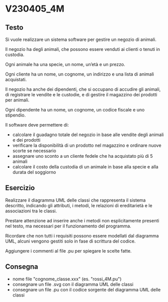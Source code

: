 # V230405_4M

## Testo
Si vuole realizzare un sistema software per gestire un negozio di animali. 

Il negozio ha degli animali, che possono essere venduti ai clienti o tenuti in custodia. 

Ogni animale ha una specie, un nome, un’età e un prezzo. 

Ogni cliente ha un nome, un cognome, un indirizzo e una lista di animali acquistati. 

Il negozio ha anche dei dipendenti, che si occupano di accudire gli animali, di registrare le vendite e le custodie, e di gestire il magazzino dei prodotti per animali. 

Ogni dipendente ha un nome, un cognome, un codice fiscale e uno stipendio.

Il software deve permettere di:
- calcolare il guadagno totale del negozio in base alle vendite degli animali e dei prodotti
- verificare la disponibilità di un prodotto nel magazzino e ordinare nuove scorte se necessario
- assegnare uno sconto a un cliente fedele che ha acquistato più di 5 animali
- calcolare il costo della custodia di un animale in base alla specie e alla durata del soggiorno

## Esercizio

Realizzare il diagramma UML delle classi che rappresenta il sistema descritto, indicando gli attributi, i metodi, le relazioni di ereditarietà e le associazioni tra le classi.

Prestare attenzione ad inserire anche i metodi non esplicitamente presenti nel testo, ma necessari per il funzionamento del programma.

Ricordare che non tutti i requisiti possono essere modellati dal diagramma UML, alcuni vengono gestiti solo in fase di scrittura del codice.

Aggiungere i commenti al file .pu per spiegare le scelte fatte.

## Consegna

- nome file "cognome_classe.xxx" (es. "rossi_4M.pu")
- consegnare un file .svg con il diagramma UML delle classi
- consegnare un file .pu con il codice sorgente del diagramma UML delle classi
